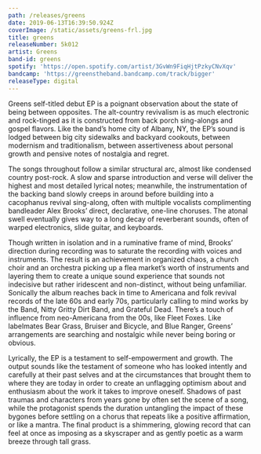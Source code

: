 ```yaml
---
path: /releases/greens
date: 2019-06-13T16:39:50.924Z
coverImage: /static/assets/greens-frl.jpg
title: greens
releaseNumber: 5k012
artist: Greens
band-id: greens
spotify: 'https://open.spotify.com/artist/3GvWn9FiqHjtPzkyCNvXqv'
bandcamp: 'https://greenstheband.bandcamp.com/track/bigger'
releaseType: digital
---
```

Greens self-titled debut EP is a poignant observation about the state of being between opposites. The alt-country revivalism is as much electronic and rock-tinged as it is constructed from back porch sing-alongs and gospel flavors. Like the band’s home city of Albany, NY, the EP’s sound is lodged between big city sidewalks and backyard cookouts, between modernism and traditionalism, between assertiveness about personal growth and pensive notes of nostalgia and regret.



The songs throughout follow a similar structural arc, almost like condensed country post-rock. A slow and sparse introduction and verse will deliver the highest and most detailed lyrical notes; meanwhile, the instrumentation of the backing band slowly creeps in around before building into a cacophanus revival sing-along, often with multiple vocalists complimenting bandleader Alex Brooks’ direct, declarative, one-line choruses. The atonal swell eventually gives way to a long decay of reverberant sounds, often of warped electronics, slide guitar, and keyboards. 



Though written in isolation and in a ruminative frame of mind, Brooks’ direction during recording was to saturate the recording with voices and instruments. The result is an achievement in organized chaos, a church choir and an orchestra picking up a flea market’s worth of instruments and layering them to create a unique sound experience that sounds not indecisive but rather iridescent and non-distinct, without being unfamiliar. Sonically the album reaches back in time to Americana and folk revival records of the late 60s and early 70s, particularly calling to mind works by the Band, Nitty Gritty Dirt Band, and Grateful Dead. There’s a touch of influence from neo-Americana from the 00s, like Fleet Foxes. Like labelmates Bear Grass, Bruiser and Bicycle, and Blue Ranger, Greens’ arrangements are searching and nostalgic while never being boring or obvious.



Lyrically, the EP is a testament to self-empowerment and growth. The output sounds like the testament of someone who has looked intently and carefully at their past selves and at the circumstances that brought them to where they are today in order to create an unflagging optimism about and enthusiasm about the work it takes to improve oneself. Shadows of past traumas and characters from years gone by often set the scene of a song, while the protagonist spends the duration untangling the impact of these bygones before settling on a chorus that repeats like a positive affirmation, or like a mantra. The final product is a shimmering, glowing record that can feel at once as imposing as a skyscraper and as gently poetic as a warm breeze through tall grass.
